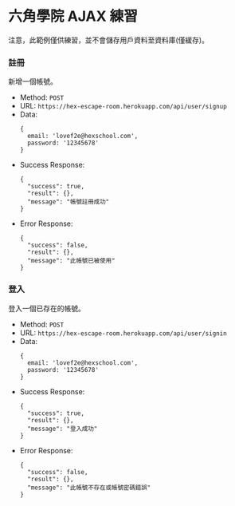 
# 六角學院 AJAX 練習

注意，此範例僅供練習，並不會儲存用戶資料至資料庫(僅緩存)。

### 註冊

新增一個帳號。

- Method: `POST`
- URL: `https://hex-escape-room.herokuapp.com/api/user/signup`
- Data:
  ```
  {
    email: 'lovef2e@hexschool.com',
    password: '12345678'
  }
  ```
- Success Response:
  ```
  {
    "success": true,
    "result": {},
    "message": "帳號註冊成功"
  }
  ```
- Error Response:
  ```
  {
    "success": false,
    "result": {},
    "message": "此帳號已被使用"
  }
  ```


### 登入

登入一個已存在的帳號。

- Method: `POST`
- URL: `https://hex-escape-room.herokuapp.com/api/user/signin`
- Data:
  ```
  {
    email: 'lovef2e@hexschool.com',
    password: '12345678'
  }
  ```
- Success Response:
  ```
  {
    "success": true,
    "result": {},
    "message": "登入成功"
  }
  ```
- Error Response:
  ```
  {
    "success": false,
    "result": {},
    "message": "此帳號不存在或帳號密碼錯誤"
  }
  ```
